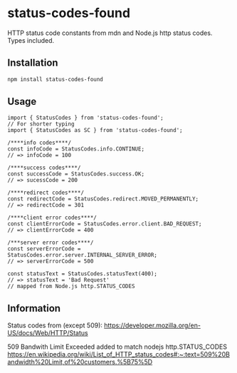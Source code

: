 # status-codes-found

HTTP status code constants from mdn and Node.js http status codes.
Types included.

## Installation

```bash
npm install status-codes-found
```

## Usage

```ES2016
import { StatusCodes } from 'status-codes-found';
// For shorter typing
import { StatusCodes as SC } from 'status-codes-found';

/****info codes****/
const infoCode = StatusCodes.info.CONTINUE;
// => infoCode = 100

/****success codes****/
const successCode = StatusCodes.success.OK;
// => sucessCode = 200

/****redirect codes****/
const redirectCode = StatusCodes.redirect.MOVED_PERMANENTLY;
// => redirectCode = 301

/****client error codes****/
const clientErrorCode = StatusCodes.error.client.BAD_REQUEST;
// => clientErrorCode = 400

/***server error codes****/
const serverErrorCode = StatusCodes.error.server.INTERNAL_SERVER_ERROR;
// => serverErrorCode = 500

const statusText = StatusCodes.statusText(400);
// => statusText = 'Bad Request'
// mapped from Node.js http.STATUS_CODES
```

## Information

Status codes from (except 509):
<https://developer.mozilla.org/en-US/docs/Web/HTTP/Status>
  
509 Bandwith Limit Exceeded added to match nodejs http.STATUS_CODES
<https://en.wikipedia.org/wiki/List_of_HTTP_status_codes#:~:text=509%20Bandwidth%20Limit,of%20customers.%5B75%5D>
